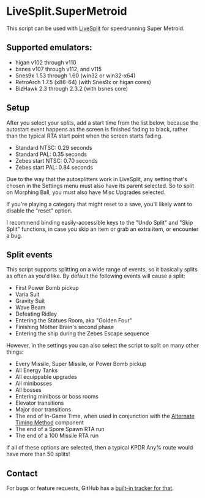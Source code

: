 # LiveSplit.SuperMetroid

This script can be used with [LiveSplit](http://livesplit.github.io) for speedrunning Super Metroid.

## Supported emulators:
- higan v102 through v110
- bsnes v107 through v112, and v115
- Snes9x 1.53 through 1.60 (win32 or win32-x64)
- RetroArch 1.7.5 (x86-64) (with Snes9x or higan cores)
- BizHawk 2.3 through 2.3.2 (with bsnes core)

## Setup
After you select your splits, add a start time from the list below, because the autostart event happens as the screen is finished fading to black, rather than the typical RTA start point when the screen starts fading.

- Standard NTSC: 0.29 seconds
- Standard PAL: 0.35 seconds
- Zebes start NTSC: 0.70 seconds
- Zebes start PAL: 0.84 seconds

Due to the way that the autosplitters work in LiveSplit, any setting that's chosen in the Settings menu must also have its parent selected. So to split on Morphing Ball, you must also have Misc Upgrades selected.

If you're playing a category that might reset to a save, you'll likely want to disable the "reset" option.

I recommend binding easily-accessible keys to the "Undo Split" and "Skip Split" functions, in case you skip an item or grab an extra item, or encounter a bug.

## Split events
This script supports splitting on a wide range of events, so it basically splits as often as you'd like. By default the following events will cause a split:
- First Power Bomb pickup
- Varia Suit
- Gravity Suit
- Wave Beam
- Defeating Ridley
- Entering the Statues Room, aka "Golden Four"
- Finishing Mother Brain's second phase
- Entering the ship during the Zebes Escape sequence

However, in the settings you can also select the script to split on many other things:
- Every Missile, Super Missile, or Power Bomb pickup
- All Energy Tanks
- All equippable upgrades
- All minibosses
- All bosses
- Entering miniboss or boss rooms
- Elevator transitions
- Major door transitions
- The end of In-Game Time, when used in conjunction with the [Alternate Timing Method](https://github.com/Dalet/LiveSplit.AlternateTimingMethod/releases) component
- The end of a Spore Spawn RTA run
- The end of a 100 Missile RTA run

If all of these options are selected, then a typical KPDR Any% route would have more than 50 splits!

## Contact
For bugs or feature requests, GitHub has a [built-in tracker for that](https://github.com/UNHchabo/AutoSplitters/issues).
